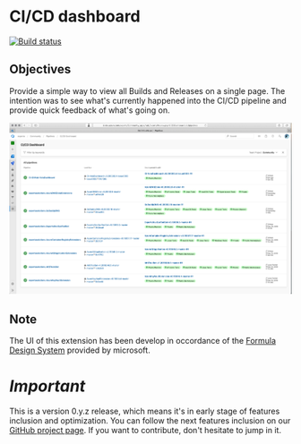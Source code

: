 # CI/CD dashboard
[![Build status](https://dev.azure.com/experta/Community/_apis/build/status/CI-GitHub-VstsDashboard)](https://dev.azure.com/experta/ExpertaSolutions/_build/latest?definitionId=204)

## Objectives

Provide a simple way to view all Builds and Releases on a single page.
The intention was to see what's currently happened into the CI/CD pipeline and provide quick feedback of what's going on.

![CICD_Screencapture](screenshots/CI_CD_Dashboard.png)

## Note
The UI of this extension has been develop in occordance of the [Formula Design System](https://developer.microsoft.com/en-ca/azure-devops) provided by microsoft.

# ***Important***
This is a version 0.y.z release, which means it's in early stage of features inclusion and optimization.
You can follow the next features inclusion on our [GitHub project page](https://github.com/expertasolutions/VstsDashboard/issues). If you want to contribute, don't hesitate to jump in it.
